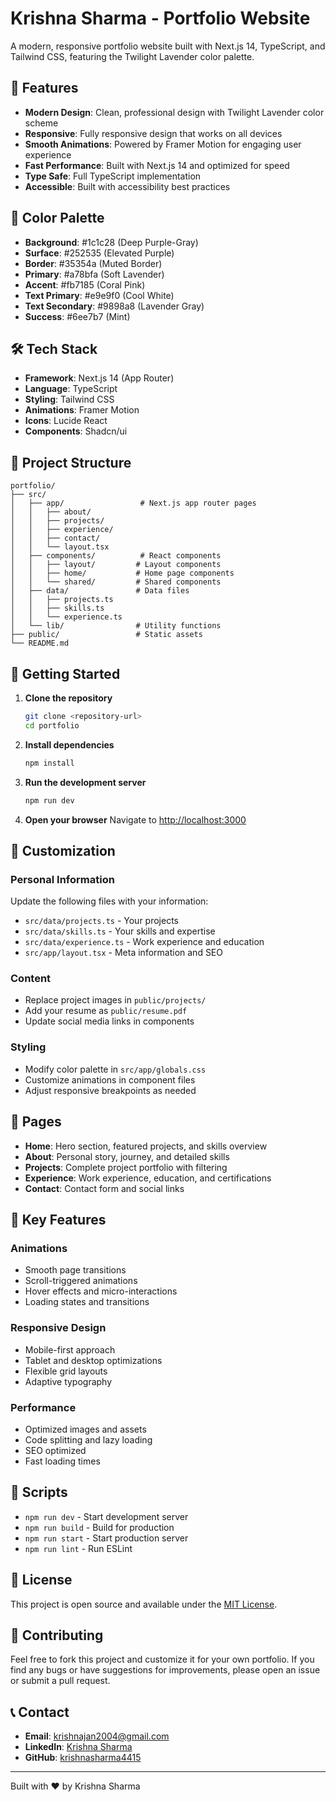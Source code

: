 # Krishna Sharma - Portfolio Website

A modern, responsive portfolio website built with Next.js 14, TypeScript, and Tailwind CSS, featuring the Twilight Lavender color palette.

## 🌟 Features

- **Modern Design**: Clean, professional design with Twilight Lavender color scheme
- **Responsive**: Fully responsive design that works on all devices
- **Smooth Animations**: Powered by Framer Motion for engaging user experience
- **Fast Performance**: Built with Next.js 14 and optimized for speed
- **Type Safe**: Full TypeScript implementation
- **Accessible**: Built with accessibility best practices

## 🎨 Color Palette

- **Background**: #1c1c28 (Deep Purple-Gray)
- **Surface**: #252535 (Elevated Purple)
- **Border**: #35354a (Muted Border)
- **Primary**: #a78bfa (Soft Lavender)
- **Accent**: #fb7185 (Coral Pink)
- **Text Primary**: #e9e9f0 (Cool White)
- **Text Secondary**: #9898a8 (Lavender Gray)
- **Success**: #6ee7b7 (Mint)

## 🛠️ Tech Stack

- **Framework**: Next.js 14 (App Router)
- **Language**: TypeScript
- **Styling**: Tailwind CSS
- **Animations**: Framer Motion
- **Icons**: Lucide React
- **Components**: Shadcn/ui

## 📁 Project Structure

```
portfolio/
├── src/
│   ├── app/                 # Next.js app router pages
│   │   ├── about/
│   │   ├── projects/
│   │   ├── experience/
│   │   ├── contact/
│   │   └── layout.tsx
│   ├── components/          # React components
│   │   ├── layout/         # Layout components
│   │   ├── home/           # Home page components
│   │   └── shared/         # Shared components
│   ├── data/               # Data files
│   │   ├── projects.ts
│   │   ├── skills.ts
│   │   └── experience.ts
│   └── lib/                # Utility functions
├── public/                 # Static assets
└── README.md
```

## 🚀 Getting Started

1. **Clone the repository**
   ```bash
   git clone <repository-url>
   cd portfolio
   ```

2. **Install dependencies**
   ```bash
   npm install
   ```

3. **Run the development server**
   ```bash
   npm run dev
   ```

4. **Open your browser**
   Navigate to [http://localhost:3000](http://localhost:3000)

## 📝 Customization

### Personal Information
Update the following files with your information:
- `src/data/projects.ts` - Your projects
- `src/data/skills.ts` - Your skills and expertise
- `src/data/experience.ts` - Work experience and education
- `src/app/layout.tsx` - Meta information and SEO

### Content
- Replace project images in `public/projects/`
- Add your resume as `public/resume.pdf`
- Update social media links in components

### Styling
- Modify color palette in `src/app/globals.css`
- Customize animations in component files
- Adjust responsive breakpoints as needed

## 📱 Pages

- **Home**: Hero section, featured projects, and skills overview
- **About**: Personal story, journey, and detailed skills
- **Projects**: Complete project portfolio with filtering
- **Experience**: Work experience, education, and certifications
- **Contact**: Contact form and social links

## 🎯 Key Features

### Animations
- Smooth page transitions
- Scroll-triggered animations
- Hover effects and micro-interactions
- Loading states and transitions

### Responsive Design
- Mobile-first approach
- Tablet and desktop optimizations
- Flexible grid layouts
- Adaptive typography

### Performance
- Optimized images and assets
- Code splitting and lazy loading
- SEO optimized
- Fast loading times

## 🔧 Scripts

- `npm run dev` - Start development server
- `npm run build` - Build for production
- `npm run start` - Start production server
- `npm run lint` - Run ESLint

## 📄 License

This project is open source and available under the [MIT License](LICENSE).

## 🤝 Contributing

Feel free to fork this project and customize it for your own portfolio. If you find any bugs or have suggestions for improvements, please open an issue or submit a pull request.

## 📞 Contact

- **Email**: krishnajan2004@gmail.com
- **LinkedIn**: [Krishna Sharma](https://www.linkedin.com/in/krishna-sharma441500)
- **GitHub**: [krishnasharma4415](https://github.com/krishnasharma4415)

---

Built with ❤️ by Krishna Sharma
